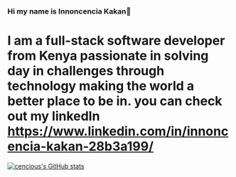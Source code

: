 ### Hi my name is Innoncencia Kakan👋
# I am a full-stack software developer from Kenya passionate in solving day in challenges through technology making the world a better place to be in. you can check out my linkedIn https://www.linkedin.com/in/innoncencia-kakan-28b3a199/
[![cencious's GitHub stats](https://github-readme-stats.vercel.app/api?username=cencious)](https://github.com/cencious/github-readme-stats)
